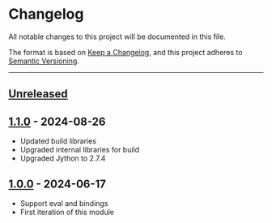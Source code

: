 # Changelog

All notable changes to this project will be documented in this file.

The format is based on [Keep a Changelog](https://keepachangelog.com/en/1.0.0/),
and this project adheres to [Semantic Versioning](https://semver.org/spec/v2.0.0.html).

* * *

## [Unreleased]

## [1.1.0] - 2024-08-26

- Updated build libraries
- Upgraded internal libraries for build
- Upgraded Jython to 2.7.4

## [1.0.0] - 2024-06-17

- Support eval and bindings
- First iteration of this module

[Unreleased]: https://github.com/ortus-boxlang/bx-jython/compare/v1.1.0...HEAD

[1.1.0]: https://github.com/ortus-boxlang/bx-jython/compare/v1.0.0...v1.1.0

[1.0.0]: https://github.com/ortus-boxlang/bx-jython/compare/f9ce0d6d44e200fcdcc0a459e6361167cc9679a4...v1.0.0
